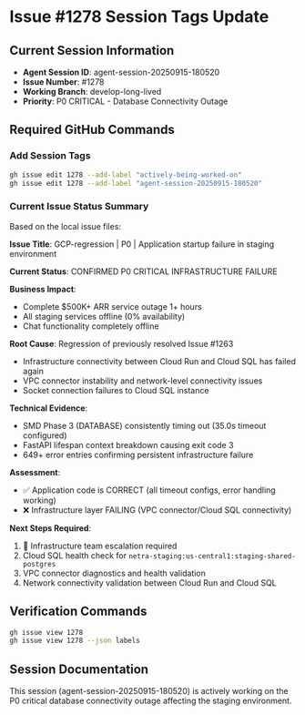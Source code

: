 # Issue #1278 Session Tags Update

## Current Session Information
- **Agent Session ID**: agent-session-20250915-180520
- **Issue Number**: #1278
- **Working Branch**: develop-long-lived
- **Priority**: P0 CRITICAL - Database Connectivity Outage

## Required GitHub Commands

### Add Session Tags
```bash
gh issue edit 1278 --add-label "actively-being-worked-on"
gh issue edit 1278 --add-label "agent-session-20250915-180520"
```

### Current Issue Status Summary

Based on the local issue files:

**Issue Title**: GCP-regression | P0 | Application startup failure in staging environment

**Current Status**: CONFIRMED P0 CRITICAL INFRASTRUCTURE FAILURE

**Business Impact**:
- Complete $500K+ ARR service outage 1+ hours
- All staging services offline (0% availability)
- Chat functionality completely offline

**Root Cause**: Regression of previously resolved Issue #1263
- Infrastructure connectivity between Cloud Run and Cloud SQL has failed again
- VPC connector instability and network-level connectivity issues
- Socket connection failures to Cloud SQL instance

**Technical Evidence**:
- SMD Phase 3 (DATABASE) consistently timing out (35.0s timeout configured)
- FastAPI lifespan context breakdown causing exit code 3
- 649+ error entries confirming persistent infrastructure failure

**Assessment**:
- ✅ Application code is CORRECT (all timeout configs, error handling working)
- ❌ Infrastructure layer FAILING (VPC connector/Cloud SQL connectivity)

**Next Steps Required**:
1. 🚨 Infrastructure team escalation required
2. Cloud SQL health check for `netra-staging:us-central1:staging-shared-postgres`
3. VPC connector diagnostics and health validation
4. Network connectivity validation between Cloud Run and Cloud SQL

## Verification Commands
```bash
gh issue view 1278
gh issue view 1278 --json labels
```

## Session Documentation
This session (agent-session-20250915-180520) is actively working on the P0 critical database connectivity outage affecting the staging environment.